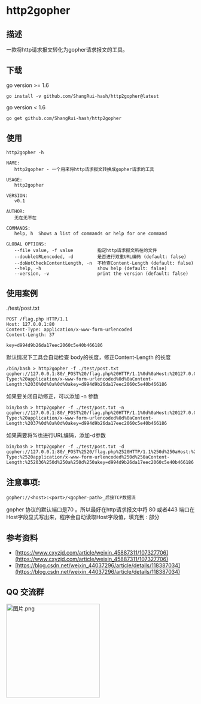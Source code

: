 # http2gopher 

## 描述
一款将http请求报文转化为gopher请求报文的工具。
## 下载
go version >= 1.6
```
go install -v github.com/ShangRui-hash/http2gopher@latest 
```
go version < 1.6
```
go get github.com/ShangRui-hash/http2gopher
```
## 使用
```
http2gopher -h
```
```
NAME:
   http2gopher - 一个用来将http请求报文转换成gopher请求的工具

USAGE:
   http2gopher

VERSION:
   v0.1

AUTHOR:
   无在无不在

COMMANDS:
   help, h  Shows a list of commands or help for one command

GLOBAL OPTIONS:
   --file value, -f value         指定http请求报文所在的文件
   --doubleURLencoded, -d         是否进行双重URL编码 (default: false)
   --doNotCheckContentLength, -n  不检查Content-Length (default: false)
   --help, -h                     show help (default: false)
   --version, -v                  print the version (default: false)
```
## 使用案例
./test/post.txt
```
POST /flag.php HTTP/1.1
Host: 127.0.0.1:80
Content-Type: application/x-www-form-urlencoded
Content-Length: 37

key=d994d9b26da17eec2060c5e40b466186
```
默认情况下工具会自动检查 body的长度，修正Content-Length 的长度
```
/bin/bash > http2gopher -f ./test/post.txt
gopher://127.0.0.1:80/_POST%20/flag.php%20HTTP/1.1%0d%0aHost:%20127.0.0.1:80%0d%0aContent-Type:%20application/x-www-form-urlencoded%0d%0aContent-Length:%2036%0d%0a%0d%0akey=d994d9b26da17eec2060c5e40b466186
```
如果要关闭自动修正，可以添加 -n 参数
```
bin/bash > http2gopher -f ./test/post.txt -n 
gopher://127.0.0.1:80/_POST%20/flag.php%20HTTP/1.1%0d%0aHost:%20127.0.0.1:80%0d%0aContent-Type:%20application/x-www-form-urlencoded%0d%0aContent-Length:%2037%0d%0a%0d%0akey=d994d9b26da17eec2060c5e40b466186
```
如果需要将%也进行URL编码，添加-d参数
```
bin/bash > http2gopher -f ./test/post.txt -d
gopher://127.0.0.1:80/_POST%2520/flag.php%2520HTTP/1.1%250d%250aHost:%2520127.0.0.1:80%250d%250aContent-Type:%2520application/x-www-form-urlencoded%250d%250aContent-Length:%252036%250d%250a%250d%250akey=d994d9b26da17eec2060c5e40b466186
```

## 注意事项:
```
gopher://<host>:<port>/<gopher-path>_后接TCP数据流
```
gopher 协议的默认端口是70 。所以最好在http请求报文中将 80 或者443 端口在Host字段显式写出来，程序会自动读取Host字段值，填充到 <host>:<port> 部分

## 参考资料
- [https://www.cxyzjd.com/article/weixin_45887311/107327706](https://www.cxyzjd.com/article/weixin_45887311/107327706)
- [https://blog.csdn.net/weixin_44037296/article/details/118387034](https://blog.csdn.net/weixin_44037296/article/details/118387034)

## QQ 交流群
<img src="https://store.heytapimage.com/cdo-portal/feedback/202301/04/ed1d5ac9f0c48af0a154037fb892024f.png" height="250px" width="250px" alt="图片.png" title="图片.png" referrerPolicy="no-referrer" />

